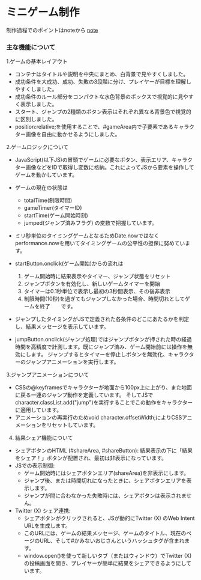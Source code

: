 # ミニゲーム制作

制作過程でのポイントはnoteから
[note](https://note.com/ery_ashiato/n/n5a0c73c20e8a)

### 主な機能について
1.ゲームの基本レイアウト
* コンテナはタイトルや説明を中央にまとめ、白背景で見やすくしました。
* 成功条件を大成功、成功、失敗の3段階に分け、プレイヤーが目標を理解しやすくしました。
* 成功条件のルール部分をコンパクトな水色背景のボックスで視覚的に見やすく表示しました。
* スタート、ジャンプの2種類のボタン表示はそれぞれ異なる背景色で視覚的に区別しました。
* position:relative;を使用することで、#gameArea内で子要素であるキャラクター画像を自由に動かせるようにしました。

2.ゲームロジックについて
* JavaScript(以下JS)の冒頭でゲームに必要なボタン、表示エリア、キャラクター画像などをIDで取得し変数に格納。これによってJSから要素を操作してゲームを動かしています。
* ゲームの現在の状態は
    - totalTime(制限時間)
    - gameTimer(タイマーID)
    - startTime(ゲーム開始時刻)
    - jumped(ジャンプ済みフラグ)
  の変数で把握しています。
* ミリ秒単位のタイミングゲームとなるためDate.nowではなくperformance.nowを用いてタイミングゲームの公平性の担保に努めています。
* startButton.onclick(ゲーム開始)からの流れは
  1. ゲーム開始時に結果表示やタイマー、ジャンプ状態をリセット
  2. ジャンプボタンを有効化し、新しいゲームタイマーを開始
  3. タイマーは0.1秒単位で表示し最初の3秒間表示、その後非表示
  4. 制限時間(10秒)を過ぎてもジャンプしなかった場合、時間切れとしてゲームを終了　　です。
* ジャンプしたタイミングがJSで定義された各条件のどこにあたるかを判定し、結果メッセージを表示しています。

* jumpButton.onclick(ジャンプ処理)ではジャンプボタンが押された時の経過時間を高精度で計測します。既にジャンプ済み、ゲーム開始前には操作を無効にします。
  ジャンプするとタイマーを停止しボタンを無効化、キャラクターのジャンプアニメーションを実行します。

3.ジャンプアニメーションについて
* CSSの@keyframesでキャラクターが地面から100px上に上がり、また地面に戻る一連のジャンプ動作を定義しています。
  そしてJSでcharacter.classList.add("jump")を実行することでこの動作をキャラクターに適用しています。
* アニメーションの再実行のためvoid character.offsetWidth;によりCSSアニメーションをリセットしています。

4. 結果シェア機能について
 * シェアボタンのHTML (#shareArea, #shareButton): 結果表示の下に「結果をシェア！」ボタンが配置され、最初は非表示になっています。
 * JSでの表示制御:
   * ゲーム開始時にはシェアボタンエリア(shareArea)を非表示にします。
   * ジャンプ後、または時間切れになったときに、シェアボタンエリアを表示します。
   * ジャンプが間に合わなかった失敗時には、シェアボタンは表示されません。
 * Twitter (X) シェア連携:
   * シェアボタンがクリックされると、JSが動的にTwitter (X) のWeb Intent URLを生成します。
   * このURLには、ゲームの結果メッセージ、ゲームのタイトル、現在のページのURL、そして#かみないおじさんというハッシュタグが含まれます。
   * window.open()を使って新しいタブ（またはウィンドウ）でTwitter (X) の投稿画面を開き、プレイヤーが簡単に結果をシェアできるようにしています。


